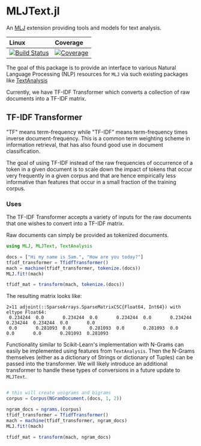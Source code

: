 # MLJText.jl

An [MLJ](https://alan-turing-institute.github.io/MLJ.jl/dev/)
extension providing tools and models for text analysis.

| Linux | Coverage |
| :------------ | :------- |
| [![Build Status](https://github.com/JuliaAI/MLJText.jl/workflows/CI/badge.svg)](https://github.com/JuliaAI/MLJText.jl/actions) | [![Coverage](https://codecov.io/gh/JuliaAI/MLJText.jl/branch/master/graph/badge.svg)](https://codecov.io/github/JuliaAI/MLJText.jl?branch=master) |


The goal of this package is to provide an interface to various Natural Language Processing (NLP) resources for `MLJ` via such existing packages like [TextAnalysis](https://github.com/JuliaText/TextAnalysis.jl)

Currently, we have  TF-IDF Transformer which converts a collection of raw documents into a TF-IDF matrix.

## TF-IDF Transformer
"TF" means term-frequency while "TF-IDF" means term-frequency times inverse document-frequency.  This is a common term weighting scheme in information retrieval, that has also found good use in document classification.

The goal of using TF-IDF instead of the raw frequencies of occurrence of a token in a given document is to scale down the impact of tokens that occur very frequently in a given corpus and that are hence empirically less informative than features that occur in a small fraction of the training corpus.

### Uses
The TF-IDF Transformer accepts a variety of inputs for the raw documents that one wishes to convert into a TF-IDF matrix.

Raw documents can simply be provided as tokenized documents.

```julia
using MLJ, MLJText, TextAnalysis

docs = ["Hi my name is Sam.", "How are you today?"]
tfidf_transformer = TfidfTransformer()
mach = machine(tfidf_transformer, tokenize.(docs))
MLJ.fit!(mach)

tfidf_mat = transform(mach, tokenize.(docs))
```

The resulting matrix looks like:
```
2×11 adjoint(::SparseArrays.SparseMatrixCSC{Float64, Int64}) with eltype Float64:
 0.234244  0.0       0.234244  0.0       0.234244  0.0       0.234244  0.234244  0.234244  0.0       0.0
 0.0       0.281093  0.0       0.281093  0.0       0.281093  0.0       0.0       0.0       0.281093  0.281093
 ```

Functionality similar to Scikit-Learn's implementation with N-Grams can easily be implemented using features from `TextAnalysis`.  Then the N-Grams themselves (either as a dictionary of Strings or dictionary of Tuples) can be passed into the transformer.  We will likely introduce an additional transformer to handle these types of conversions in a future update to `MLJText`.
```julia

# this will create unigrams and bigrams
corpus = Corpus(NGramDocument.(docs, 1, 2))

ngram_docs = ngrams.(corpus)
tfidf_transformer = TfidfTransformer()
mach = machine(tfidf_transformer, ngram_docs)
MLJ.fit!(mach)

tfidf_mat = transform(mach, ngram_docs)
```
